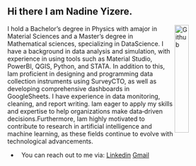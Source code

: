 ## Hi there I am  Nadine Yizere.
<img width="25%" align="right" alt="Github"
src="https://user-images.githubusercontent.com/48678280/88862734-4903af80-d201-11ea-968
b-9c939d88a37c.gif" />
 I hold a Bachelor’s degree in Physics with amajor in Material Sciences and a Master’s degree in Mathematical sciences, specializing in DataScience.
 I have a background in data analysis and simulation, with experience in using tools such as Material Studio, PowerBI, QGIS, Python, and STATA.
 In addition to this, Iam proficient in designing and programming data collection instruments using SurveyCTO, as well as developing comprehensive
 dashboards in GoogleSheets. I have experience in data monitoring, cleaning, and report writing. Iam eager to apply my skills and expertise to
 help organizations make data‑driven decisions.Furthermore, Iam highly motivated to contribute to research in artificial intelligence and machine
 learning, as these fields continue to evolve with technological advancements.
- &nbsp; You can  reach out to me via: [Linkedin](https://www.linkedin.com/in/nadine-yizere-2673b224b/) [Gmail](nadine764yzere@gmail.com)
<img src="https://komarev.com/ghpvc/?username=gpy1234&style=flat-square&color=blue"
alt=""/>

